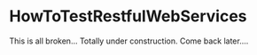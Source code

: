 HowToTestRestfulWebServices
===========================

This is all broken... Totally under construction. Come back later....
